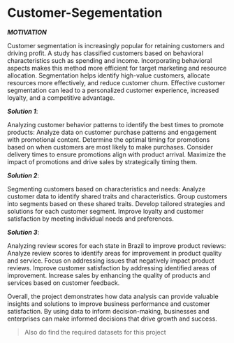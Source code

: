 # Customer-Segementation

***MOTIVATION*** 

Customer segmentation is increasingly popular for retaining customers and driving profit. A study has classified customers based on behavioral characteristics such as spending and income. Incorporating behavioral aspects makes this method more efficient for target marketing and resource allocation.
Segmentation helps identify high-value customers, allocate resources more effectively, and reduce customer churn.
 Effective customer segmentation can lead to a personalized customer experience, increased loyalty, and a competitive advantage.

***Solution 1***:

Analyzing customer behavior patterns to identify the best times to promote products:
Analyze data on customer purchase patterns and engagement with promotional content.
Determine the optimal timing for promotions based on when customers are most likely to make purchases.
Consider delivery times to ensure promotions align with product arrival.
Maximize the impact of promotions and drive sales by strategically timing them.

***Solution 2***: 

Segmenting customers based on characteristics and needs:
Analyze customer data to identify shared traits and characteristics.
Group customers into segments based on these shared traits.
Develop tailored strategies and solutions for each customer segment.
Improve loyalty and customer satisfaction by meeting individual needs and preferences.


***Solution 3***: 

Analyzing review scores for each state in Brazil to improve product reviews:
Analyze review scores to identify areas for improvement in product quality and service.
Focus on addressing issues that negatively impact product reviews.
Improve customer satisfaction by addressing identified areas of improvement.
Increase sales by enhancing the quality of products and services based on customer feedback.

Overall, the project demonstrates how data analysis can provide valuable insights and solutions to improve business performance and customer satisfaction. By using data to inform decision-making, businesses and enterprises can make informed decisions that drive growth and success. 


> Also do find the required datasets for this project 

